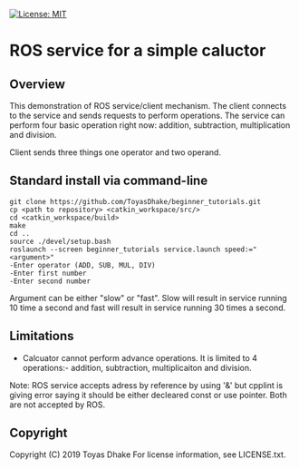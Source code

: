 [![License: MIT](https://img.shields.io/badge/License-MIT-green.svg)](https://github.com/ToyasDhake/beginner_tutorials/blob/Week10_HW/LICENSE.txt)
# ROS service for a simple caluctor

## Overview

This demonstration of ROS service/client mechanism. The client connects to the 
service and sends requests to perform operations. The service can perform four 
basic operation right now: addition, subtraction, multiplication and division.

Client sends three things one operator and two operand.

## Standard install via command-line

```
git clone https://github.com/ToyasDhake/beginner_tutorials.git
cp <path to repository> <catkin_workspace/src/>
cd <catkin_workspace/build>
make
cd ..
source ./devel/setup.bash
roslaunch --screen beginner_tutorials service.launch speed:="<argument>"
-Enter operator (ADD, SUB, MUL, DIV)
-Enter first number
-Enter second number
```
Argument can be either "slow" or "fast". Slow will result in service running 10
time a second and fast will result in service running 30 times a second.

## Limitations
- Calcuator cannot perform advance operations. It is limited to 4 operations:-
addition, subtraction, multiplicaiton and division.

Note: ROS service accepts adress by reference by using '&' but cpplint is giving 
error saying it should be either decleared const or use pointer. Both are not 
accepted by ROS.

## Copyright

Copyright (C) 2019 Toyas Dhake For license information, see LICENSE.txt.
